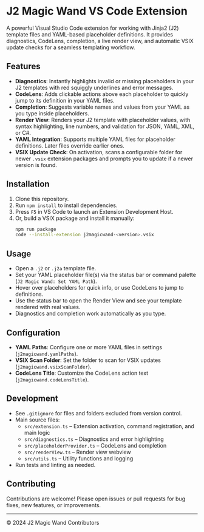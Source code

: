 # J2 Magic Wand VS Code Extension

A powerful Visual Studio Code extension for working with Jinja2 (J2) template files and YAML-based placeholder definitions. It provides diagnostics, CodeLens, completion, a live render view, and automatic VSIX update checks for a seamless templating workflow.

## Features

- **Diagnostics**: Instantly highlights invalid or missing placeholders in your J2 templates with red squiggly underlines and error messages.
- **CodeLens**: Adds clickable actions above each placeholder to quickly jump to its definition in your YAML files.
- **Completion**: Suggests variable names and values from your YAML as you type inside placeholders.
- **Render View**: Renders your J2 template with placeholder values, with syntax highlighting, line numbers, and validation for JSON, YAML, XML, or C#.
- **YAML Integration**: Supports multiple YAML files for placeholder definitions. Later files override earlier ones.
- **VSIX Update Check**: On activation, scans a configurable folder for newer `.vsix` extension packages and prompts you to update if a newer version is found.

## Installation

1. Clone this repository.
2. Run `npm install` to install dependencies.
3. Press `F5` in VS Code to launch an Extension Development Host.
4. Or, build a VSIX package and install it manually:
   ```sh
   npm run package
   code --install-extension j2magicwand-<version>.vsix
   ```

## Usage

- Open a `.j2` or `.j2a` template file.
- Set your YAML placeholder file(s) via the status bar or command palette (`J2 Magic Wand: Set YAML Path`).
- Hover over placeholders for quick info, or use CodeLens to jump to definitions.
- Use the status bar to open the Render View and see your template rendered with real values.
- Diagnostics and completion work automatically as you type.

## Configuration

- **YAML Paths**: Configure one or more YAML files in settings (`j2magicwand.yamlPaths`).
- **VSIX Scan Folder**: Set the folder to scan for VSIX updates (`j2magicwand.vsixScanFolder`).
- **CodeLens Title**: Customize the CodeLens action text (`j2magicwand.codeLensTitle`).

## Development

- See `.gitignore` for files and folders excluded from version control.
- Main source files:
  - `src/extension.ts` – Extension activation, command registration, and main logic
  - `src/diagnostics.ts` – Diagnostics and error highlighting
  - `src/placeholderProvider.ts` – CodeLens and completion
  - `src/renderView.ts` – Render view webview
  - `src/utils.ts` – Utility functions and logging
- Run tests and linting as needed.

## Contributing

Contributions are welcome! Please open issues or pull requests for bug fixes, new features, or improvements.

---

© 2024 J2 Magic Wand Contributors 